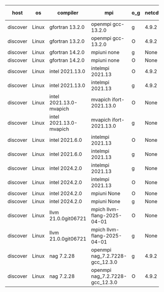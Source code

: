 

| host     | os       | compiler                              | mpi                      | o_g        | netcdf        | build       | u_pass          | u_fail          | s_pass            | s_fail            | e_pass             | e_fail             | nuopc_pass       | nuopc_fail       | artifacts link          |
|----------|----------|---------------------------------------|--------------------------|------------|---------------|-------------|-----------------|-----------------|-------------------|-------------------|--------------------|--------------------|------------------|------------------|-------------------------|
| discover | Linux | gfortran 13.2.0 | openmpi gcc-13.2.0  | g | 4.9.2  | PASS | 14228 | 0 | 51 | 0 | 80 | 0 | 57 | 0 | <a href="https://github.com/esmf-org/esmf-test-artifacts/tree/318157fbe9169a3569683402b1a44f016a53e4f6/develop/gfortran/13.2.0/g/openmpi/gcc-13.2.0" target="_blank">318157f</a> | 
| discover | Linux | gfortran 13.2.0 | openmpi gcc-13.2.0  | O | 4.9.2  | PASS | None | None | None | None | None | None | None | None | <a href="https://github.com/esmf-org/esmf-test-artifacts/tree/afa4fc8bf750f7b47a9f748a6159fd17a0716537/develop/gfortran/13.2.0/O/openmpi/gcc-13.2.0" target="_blank">afa4fc8</a> | 
| discover | Linux | gfortran 14.2.0 | mpiuni none  | g | None  | PASS | 12559 | 0 | 9 | 0 | 42 | 0 | None | None | <a href="https://github.com/esmf-org/esmf-test-artifacts/tree/aa1972916b4a39269a8b67c6677f29f04d460b7d/develop/gfortran/14.2.0/g/mpiuni/none" target="_blank">aa19729</a> | 
| discover | Linux | gfortran 14.2.0 | mpiuni none  | O | None  | PASS | 12559 | 0 | 9 | 0 | 42 | 0 | None | None | <a href="https://github.com/esmf-org/esmf-test-artifacts/tree/a1c9f379c83e3c5463aee4974f98a06508ee6c50/develop/gfortran/14.2.0/O/mpiuni/none" target="_blank">a1c9f37</a> | 
| discover | Linux | intel 2021.13.0 | intelmpi 2021.13  | O | 4.9.2  | PASS | None | None | None | None | None | None | None | None | <a href="https://github.com/esmf-org/esmf-test-artifacts/tree/a612d8d79325f43d3a2169b4adc3ed5ef4544c51/develop/intel/2021.13.0/O/intelmpi/2021.13" target="_blank">a612d8d</a> | 
| discover | Linux | intel 2021.13.0 | intelmpi 2021.13  | g | 4.9.2  | PASS | 14228 | 0 | 51 | 0 | 80 | 0 | 57 | 0 | <a href="https://github.com/esmf-org/esmf-test-artifacts/tree/ebe2f2ba0b6af9bd59242f52f922b8e98a2bd01f/develop/intel/2021.13.0/g/intelmpi/2021.13" target="_blank">ebe2f2b</a> | 
| discover | Linux | intel 2021.13.0-mvapich | mvapich ifort-2021.13.0  | O | None  | PASS | 14228 | 0 | 51 | 0 | 80 | 0 | 57 | 0 | <a href="https://github.com/esmf-org/esmf-test-artifacts/tree/8e5eb0c69882f5410f50bd19befe8ec133a96fa4/develop/intel/2021.13.0-mvapich/O/mvapich/ifort-2021.13.0" target="_blank">8e5eb0c</a> | 
| discover | Linux | intel 2021.13.0-mvapich | mvapich ifort-2021.13.0  | g | None  | PASS | 14228 | 0 | 51 | 0 | 80 | 0 | 57 | 0 | <a href="https://github.com/esmf-org/esmf-test-artifacts/tree/84d038b39cab9875716121c9f5bb1d768eb3b125/develop/intel/2021.13.0-mvapich/g/mvapich/ifort-2021.13.0" target="_blank">84d038b</a> | 
| discover | Linux | intel 2021.6.0 | intelmpi 2021.13  | O | None  | PASS | 14228 | 0 | 51 | 0 | 80 | 0 | 57 | 0 | <a href="https://github.com/esmf-org/esmf-test-artifacts/tree/6d0f81a8525ebc49ea9ced79b482032c017b5756/develop/intel/2021.6.0/O/intelmpi/2021.13" target="_blank">6d0f81a</a> | 
| discover | Linux | intel 2021.6.0 | intelmpi 2021.13  | g | None  | PASS | 14228 | 0 | 51 | 0 | 80 | 0 | 57 | 0 | <a href="https://github.com/esmf-org/esmf-test-artifacts/tree/270b1f1b74fdfd4290c50cf6b343b862fa46f5e8/develop/intel/2021.6.0/g/intelmpi/2021.13" target="_blank">270b1f1</a> | 
| discover | Linux | intel 2024.2.0 | intelmpi 2021.13  | g | None  | PASS | 14227 | 1 | 51 | 0 | 80 | 0 | 57 | 0 | <a href="https://github.com/esmf-org/esmf-test-artifacts/tree/49f0d8385dc876a6d7c93c5dbbecd1a392ba0c7c/develop/intel/2024.2.0/g/intelmpi/2021.13" target="_blank">49f0d83</a> | 
| discover | Linux | intel 2024.2.0 | intelmpi 2021.13  | O | None  | PASS | 14228 | 0 | 51 | 0 | 80 | 0 | 57 | 0 | <a href="https://github.com/esmf-org/esmf-test-artifacts/tree/75533a01056e2edbcec419e171e8ce09b24073fe/develop/intel/2024.2.0/O/intelmpi/2021.13" target="_blank">75533a0</a> | 
| discover | Linux | intel 2024.2.0 | mpiuni None  | O | None  | PASS | 12559 | 0 | 9 | 0 | 42 | 0 | None | None | <a href="https://github.com/esmf-org/esmf-test-artifacts/tree/3b6bfbb8ca00f9e813e840828acec26ca8f62d62/develop/intel/2024.2.0/O/mpiuni/None" target="_blank">3b6bfbb</a> | 
| discover | Linux | intel 2024.2.0 | mpiuni None  | g | None  | PASS | 12558 | 1 | 9 | 0 | 42 | 0 | None | None | <a href="https://github.com/esmf-org/esmf-test-artifacts/tree/584df12a1bd62e646e7e323ffb5cf3a03fb15016/develop/intel/2024.2.0/g/mpiuni/None" target="_blank">584df12</a> | 
| discover | Linux | llvm 21.0.0git06721 | mpich llvm-flang-2025-04-01  | O | None  | PASS | 14210 | 18 | 18 | 33 | 75 | 5 | 0 | 57 | <a href="https://github.com/esmf-org/esmf-test-artifacts/tree/5044ac99df960f612ac52cb163afaae3d13355d8/develop/llvm/21.0.0git06721/O/mpich/llvm-flang-2025-04-01" target="_blank">5044ac9</a> | 
| discover | Linux | llvm 21.0.0git06721 | mpich llvm-flang-2025-04-01  | g | None  | PASS | 14210 | 18 | 17 | 34 | 75 | 5 | 0 | 57 | <a href="https://github.com/esmf-org/esmf-test-artifacts/tree/43660cd74308df09e216beae25bc51b85fbd00b4/develop/llvm/21.0.0git06721/g/mpich/llvm-flang-2025-04-01" target="_blank">43660cd</a> | 
| discover | Linux | nag 7.2.28 | openmpi nag_7.2.7228-gcc_12.3.0  | g | 4.9.2  | PASS | 14228 | 0 | 51 | 0 | 80 | 0 | 56 | 1 | <a href="https://github.com/esmf-org/esmf-test-artifacts/tree/21d981e78d559b1c105513754e1e567432fbc3a5/develop/nag/7.2.28/g/openmpi/nag_7.2.7228-gcc_12.3.0" target="_blank">21d981e</a> | 
| discover | Linux | nag 7.2.28 | openmpi nag_7.2.7228-gcc_12.3.0  | O | 4.9.2  | PASS | 14213 | 15 | 51 | 0 | 80 | 0 | 56 | 1 | <a href="https://github.com/esmf-org/esmf-test-artifacts/tree/48c5a83f01114ae207c31677b03f9e5e90880c32/develop/nag/7.2.28/O/openmpi/nag_7.2.7228-gcc_12.3.0" target="_blank">48c5a83</a> | 
